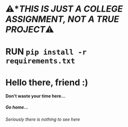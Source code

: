 # ⚠️****THIS IS JUST A COLLEGE ASSIGNMENT, NOT A TRUE PROJECT***⚠️ 

# RUN ```pip install -r requirements.txt```

# Hello there, friend :)
#### Don't waste your time here...
##### Go home...
###### Seriously there is nothing to see here
